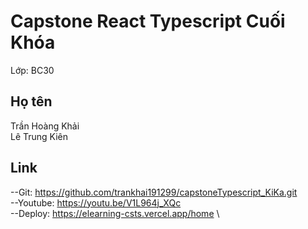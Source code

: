 # Capstone React Typescript Cuối Khóa

Lớp: BC30 
## Họ tên
Trần Hoàng Khải \
Lê Trung Kiên 

## Link
--Git: https://github.com/trankhai191299/capstoneTypescript_KiKa.git \
--Youtube: https://youtu.be/V1L964j_XQc \
--Deploy: https://elearning-csts.vercel.app/home \